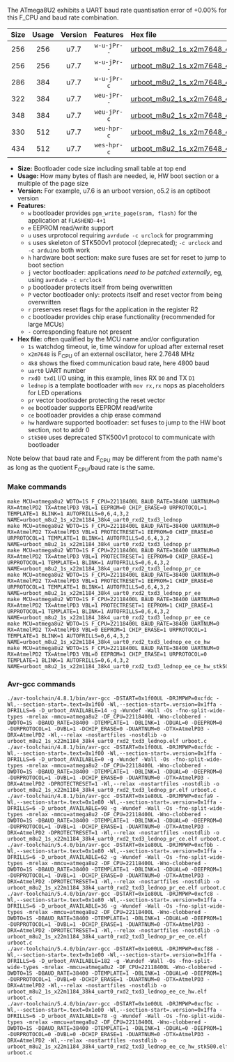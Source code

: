 The ATmega8U2 exhibits a UART baud rate quantisation error of +0.00% for this F_CPU and baud rate combination.

|Size|Usage|Version|Features|Hex file|
|:-:|:-:|:-:|:-:|:--|
|256|256|u7.7|`w-u-jPr--`|[urboot_m8u2_1s_x2m7648_4k8_uart0_rxd2_txd3_lednop.hex](https://raw.githubusercontent.com/stefanrueger/urboot.hex/main/mcus/atmega8u2/watchdog_1_s/external_oscillator_x/%2B2m764800_hz/%2B%2B%2B4k8_baud/uart0_rxd2_txd3/lednop/urboot_m8u2_1s_x2m7648_4k8_uart0_rxd2_txd3_lednop.hex)|
|256|256|u7.7|`w-u-jPr--`|[urboot_m8u2_1s_x2m7648_4k8_uart0_rxd2_txd3_lednop_pr.hex](https://raw.githubusercontent.com/stefanrueger/urboot.hex/main/mcus/atmega8u2/watchdog_1_s/external_oscillator_x/%2B2m764800_hz/%2B%2B%2B4k8_baud/uart0_rxd2_txd3/lednop/urboot_m8u2_1s_x2m7648_4k8_uart0_rxd2_txd3_lednop_pr.hex)|
|286|384|u7.7|`w-u-jPr-c`|[urboot_m8u2_1s_x2m7648_4k8_uart0_rxd2_txd3_lednop_pr_ce.hex](https://raw.githubusercontent.com/stefanrueger/urboot.hex/main/mcus/atmega8u2/watchdog_1_s/external_oscillator_x/%2B2m764800_hz/%2B%2B%2B4k8_baud/uart0_rxd2_txd3/lednop/urboot_m8u2_1s_x2m7648_4k8_uart0_rxd2_txd3_lednop_pr_ce.hex)|
|322|384|u7.7|`weu-jPr--`|[urboot_m8u2_1s_x2m7648_4k8_uart0_rxd2_txd3_lednop_pr_ee.hex](https://raw.githubusercontent.com/stefanrueger/urboot.hex/main/mcus/atmega8u2/watchdog_1_s/external_oscillator_x/%2B2m764800_hz/%2B%2B%2B4k8_baud/uart0_rxd2_txd3/lednop/urboot_m8u2_1s_x2m7648_4k8_uart0_rxd2_txd3_lednop_pr_ee.hex)|
|348|384|u7.7|`weu-jPr-c`|[urboot_m8u2_1s_x2m7648_4k8_uart0_rxd2_txd3_lednop_pr_ee_ce.hex](https://raw.githubusercontent.com/stefanrueger/urboot.hex/main/mcus/atmega8u2/watchdog_1_s/external_oscillator_x/%2B2m764800_hz/%2B%2B%2B4k8_baud/uart0_rxd2_txd3/lednop/urboot_m8u2_1s_x2m7648_4k8_uart0_rxd2_txd3_lednop_pr_ee_ce.hex)|
|330|512|u7.7|`weu-hpr-c`|[urboot_m8u2_1s_x2m7648_4k8_uart0_rxd2_txd3_lednop_ee_ce_hw.hex](https://raw.githubusercontent.com/stefanrueger/urboot.hex/main/mcus/atmega8u2/watchdog_1_s/external_oscillator_x/%2B2m764800_hz/%2B%2B%2B4k8_baud/uart0_rxd2_txd3/lednop/urboot_m8u2_1s_x2m7648_4k8_uart0_rxd2_txd3_lednop_ee_ce_hw.hex)|
|434|512|u7.7|`wes-hpr-c`|[urboot_m8u2_1s_x2m7648_4k8_uart0_rxd2_txd3_lednop_ee_ce_hw_stk500.hex](https://raw.githubusercontent.com/stefanrueger/urboot.hex/main/mcus/atmega8u2/watchdog_1_s/external_oscillator_x/%2B2m764800_hz/%2B%2B%2B4k8_baud/uart0_rxd2_txd3/lednop/urboot_m8u2_1s_x2m7648_4k8_uart0_rxd2_txd3_lednop_ee_ce_hw_stk500.hex)|

- **Size:** Bootloader code size including small table at top end
- **Usage:** How many bytes of flash are needed, ie, HW boot section or a multiple of the page size
- **Version:** For example, u7.6 is an urboot version, o5.2 is an optiboot version
- **Features:**
  + `w` bootloader provides `pgm_write_page(sram, flash)` for the application at `FLASHEND-4+1`
  + `e` EEPROM read/write support
  + `u` uses urprotocol requiring `avrdude -c urclock` for programming
  + `s` uses skeleton of STK500v1 protocol (deprecated); `-c urclock` and `-c arduino` both work
  + `h` hardware boot section: make sure fuses are set for reset to jump to boot section
  + `j` vector bootloader: applications *need to be patched externally*, eg, using `avrdude -c urclock`
  + `p` bootloader protects itself from being overwritten
  + `P` vector bootloader only: protects itself and reset vector from being overwritten
  + `r` preserves reset flags for the application in the register R2
  + `c` bootloader provides chip erase functionality (recommended for large MCUs)
  + `-` corresponding feature not present
- **Hex file:** often qualified by the MCU name and/or configuration
  + `1s` watchdog timeout, ie, time window for upload after external reset
  + `x2m7648` is F<sub>CPU</sub> of an external oscillator, here 2.7648 MHz
  + `4k8` shows the fixed communication baud rate, here 4800 baud
  + `uart0` UART number
  + `rxd0 txd1` I/O using, in this example, lines RX `D0` and TX `D1`
  + `lednop` is a template bootloader with `mov rx,rx` nops as placeholders for LED operations
  + `pr` vector bootloader protecting the reset vector
  + `ee` bootloader supports EEPROM read/write
  + `ce` bootloader provides a chip erase command
  + `hw` hardware supported bootloader: set fuses to jump to the HW boot section, not to addr 0
  + `stk500` uses deprecated STK500v1 protocol to communicate with bootloader


Note below that baud rate and F<sub>CPU</sub> may be different from the path name's as long as the quotient F<sub>CPU</sub>/baud rate is the same.

### Make commands
```
make MCU=atmega8u2 WDTO=1S F_CPU=22118400L BAUD_RATE=38400 UARTNUM=0 RX=AtmelPD2 TX=AtmelPD3 VBL=1 EEPROM=0 CHIP_ERASE=0 URPROTOCOL=1 TEMPLATE=1 BLINK=1 AUTOFRILLS=0,6,4,3,2 NAME=urboot_m8u2_1s_x22m1184_38k4_uart0_rxd2_txd3_lednop
make MCU=atmega8u2 WDTO=1S F_CPU=22118400L BAUD_RATE=38400 UARTNUM=0 RX=AtmelPD2 TX=AtmelPD3 VBL=1 PROTECTRESET=1 EEPROM=0 CHIP_ERASE=0 URPROTOCOL=1 TEMPLATE=1 BLINK=1 AUTOFRILLS=0,6,4,3,2 NAME=urboot_m8u2_1s_x22m1184_38k4_uart0_rxd2_txd3_lednop_pr
make MCU=atmega8u2 WDTO=1S F_CPU=22118400L BAUD_RATE=38400 UARTNUM=0 RX=AtmelPD2 TX=AtmelPD3 VBL=1 PROTECTRESET=1 EEPROM=0 CHIP_ERASE=1 URPROTOCOL=1 TEMPLATE=1 BLINK=1 AUTOFRILLS=0,6,4,3,2 NAME=urboot_m8u2_1s_x22m1184_38k4_uart0_rxd2_txd3_lednop_pr_ce
make MCU=atmega8u2 WDTO=1S F_CPU=22118400L BAUD_RATE=38400 UARTNUM=0 RX=AtmelPD2 TX=AtmelPD3 VBL=1 PROTECTRESET=1 EEPROM=1 CHIP_ERASE=0 URPROTOCOL=1 TEMPLATE=1 BLINK=1 AUTOFRILLS=0,6,4,3,2 NAME=urboot_m8u2_1s_x22m1184_38k4_uart0_rxd2_txd3_lednop_pr_ee
make MCU=atmega8u2 WDTO=1S F_CPU=22118400L BAUD_RATE=38400 UARTNUM=0 RX=AtmelPD2 TX=AtmelPD3 VBL=1 PROTECTRESET=1 EEPROM=1 CHIP_ERASE=1 URPROTOCOL=1 TEMPLATE=1 BLINK=1 AUTOFRILLS=0,6,4,3,2 NAME=urboot_m8u2_1s_x22m1184_38k4_uart0_rxd2_txd3_lednop_pr_ee_ce
make MCU=atmega8u2 WDTO=1S F_CPU=22118400L BAUD_RATE=38400 UARTNUM=0 RX=AtmelPD2 TX=AtmelPD3 VBL=0 EEPROM=1 CHIP_ERASE=1 URPROTOCOL=1 TEMPLATE=1 BLINK=1 AUTOFRILLS=0,6,4,3,2 NAME=urboot_m8u2_1s_x22m1184_38k4_uart0_rxd2_txd3_lednop_ee_ce_hw
make MCU=atmega8u2 WDTO=1S F_CPU=22118400L BAUD_RATE=38400 UARTNUM=0 RX=AtmelPD2 TX=AtmelPD3 VBL=0 EEPROM=1 CHIP_ERASE=1 URPROTOCOL=0 TEMPLATE=1 BLINK=1 AUTOFRILLS=0,6,4,3,2 NAME=urboot_m8u2_1s_x22m1184_38k4_uart0_rxd2_txd3_lednop_ee_ce_hw_stk500
```

### Avr-gcc commands
```
./avr-toolchain/4.8.1/bin/avr-gcc -DSTART=0x1f00UL -DRJMPWP=0xcfdc -Wl,--section-start=.text=0x1f00 -Wl,--section-start=.version=0x1ffa -DFRILLS=6 -D_urboot_AVAILABLE=14 -g -Wundef -Wall -Os -fno-split-wide-types -mrelax -mmcu=atmega8u2 -DF_CPU=22118400L -Wno-clobbered -DWDTO=1S -DBAUD_RATE=38400 -DTEMPLATE=1 -DBLINK=1 -DDUAL=0 -DEEPROM=0 -DURPROTOCOL=1 -DVBL=1 -DCHIP_ERASE=0 -DUARTNUM=0 -DTX=AtmelPD3 -DRX=AtmelPD2 -Wl,--relax -nostartfiles -nostdlib -o urboot_m8u2_1s_x22m1184_38k4_uart0_rxd2_txd3_lednop.elf urboot.c
./avr-toolchain/4.8.1/bin/avr-gcc -DSTART=0x1f00UL -DRJMPWP=0xcfdc -Wl,--section-start=.text=0x1f00 -Wl,--section-start=.version=0x1ffa -DFRILLS=6 -D_urboot_AVAILABLE=0 -g -Wundef -Wall -Os -fno-split-wide-types -mrelax -mmcu=atmega8u2 -DF_CPU=22118400L -Wno-clobbered -DWDTO=1S -DBAUD_RATE=38400 -DTEMPLATE=1 -DBLINK=1 -DDUAL=0 -DEEPROM=0 -DURPROTOCOL=1 -DVBL=1 -DCHIP_ERASE=0 -DUARTNUM=0 -DTX=AtmelPD3 -DRX=AtmelPD2 -DPROTECTRESET=1 -Wl,--relax -nostartfiles -nostdlib -o urboot_m8u2_1s_x22m1184_38k4_uart0_rxd2_txd3_lednop_pr.elf urboot.c
./avr-toolchain/4.8.1/bin/avr-gcc -DSTART=0x1e80UL -DRJMPWP=0xcfa9 -Wl,--section-start=.text=0x1e80 -Wl,--section-start=.version=0x1ffa -DFRILLS=6 -D_urboot_AVAILABLE=98 -g -Wundef -Wall -Os -fno-split-wide-types -mrelax -mmcu=atmega8u2 -DF_CPU=22118400L -Wno-clobbered -DWDTO=1S -DBAUD_RATE=38400 -DTEMPLATE=1 -DBLINK=1 -DDUAL=0 -DEEPROM=0 -DURPROTOCOL=1 -DVBL=1 -DCHIP_ERASE=1 -DUARTNUM=0 -DTX=AtmelPD3 -DRX=AtmelPD2 -DPROTECTRESET=1 -Wl,--relax -nostartfiles -nostdlib -o urboot_m8u2_1s_x22m1184_38k4_uart0_rxd2_txd3_lednop_pr_ce.elf urboot.c
./avr-toolchain/5.4.0/bin/avr-gcc -DSTART=0x1e80UL -DRJMPWP=0xcfbb -Wl,--section-start=.text=0x1e80 -Wl,--section-start=.version=0x1ffa -DFRILLS=6 -D_urboot_AVAILABLE=62 -g -Wundef -Wall -Os -fno-split-wide-types -mrelax -mmcu=atmega8u2 -DF_CPU=22118400L -Wno-clobbered -DWDTO=1S -DBAUD_RATE=38400 -DTEMPLATE=1 -DBLINK=1 -DDUAL=0 -DEEPROM=1 -DURPROTOCOL=1 -DVBL=1 -DCHIP_ERASE=0 -DUARTNUM=0 -DTX=AtmelPD3 -DRX=AtmelPD2 -DPROTECTRESET=1 -Wl,--relax -nostartfiles -nostdlib -o urboot_m8u2_1s_x22m1184_38k4_uart0_rxd2_txd3_lednop_pr_ee.elf urboot.c
./avr-toolchain/5.4.0/bin/avr-gcc -DSTART=0x1e80UL -DRJMPWP=0xcfc8 -Wl,--section-start=.text=0x1e80 -Wl,--section-start=.version=0x1ffa -DFRILLS=6 -D_urboot_AVAILABLE=36 -g -Wundef -Wall -Os -fno-split-wide-types -mrelax -mmcu=atmega8u2 -DF_CPU=22118400L -Wno-clobbered -DWDTO=1S -DBAUD_RATE=38400 -DTEMPLATE=1 -DBLINK=1 -DDUAL=0 -DEEPROM=1 -DURPROTOCOL=1 -DVBL=1 -DCHIP_ERASE=1 -DUARTNUM=0 -DTX=AtmelPD3 -DRX=AtmelPD2 -DPROTECTRESET=1 -Wl,--relax -nostartfiles -nostdlib -o urboot_m8u2_1s_x22m1184_38k4_uart0_rxd2_txd3_lednop_pr_ee_ce.elf urboot.c
./avr-toolchain/5.4.0/bin/avr-gcc -DSTART=0x1e00UL -DRJMPWP=0xcf88 -Wl,--section-start=.text=0x1e00 -Wl,--section-start=.version=0x1ffa -DFRILLS=6 -D_urboot_AVAILABLE=182 -g -Wundef -Wall -Os -fno-split-wide-types -mrelax -mmcu=atmega8u2 -DF_CPU=22118400L -Wno-clobbered -DWDTO=1S -DBAUD_RATE=38400 -DTEMPLATE=1 -DBLINK=1 -DDUAL=0 -DEEPROM=1 -DURPROTOCOL=1 -DVBL=0 -DCHIP_ERASE=1 -DUARTNUM=0 -DTX=AtmelPD3 -DRX=AtmelPD2 -Wl,--relax -nostartfiles -nostdlib -o urboot_m8u2_1s_x22m1184_38k4_uart0_rxd2_txd3_lednop_ee_ce_hw.elf urboot.c
./avr-toolchain/5.4.0/bin/avr-gcc -DSTART=0x1e00UL -DRJMPWP=0xcfbc -Wl,--section-start=.text=0x1e00 -Wl,--section-start=.version=0x1ffa -DFRILLS=6 -D_urboot_AVAILABLE=78 -g -Wundef -Wall -Os -fno-split-wide-types -mrelax -mmcu=atmega8u2 -DF_CPU=22118400L -Wno-clobbered -DWDTO=1S -DBAUD_RATE=38400 -DTEMPLATE=1 -DBLINK=1 -DDUAL=0 -DEEPROM=1 -DURPROTOCOL=0 -DVBL=0 -DCHIP_ERASE=1 -DUARTNUM=0 -DTX=AtmelPD3 -DRX=AtmelPD2 -Wl,--relax -nostartfiles -nostdlib -o urboot_m8u2_1s_x22m1184_38k4_uart0_rxd2_txd3_lednop_ee_ce_hw_stk500.elf urboot.c
```

